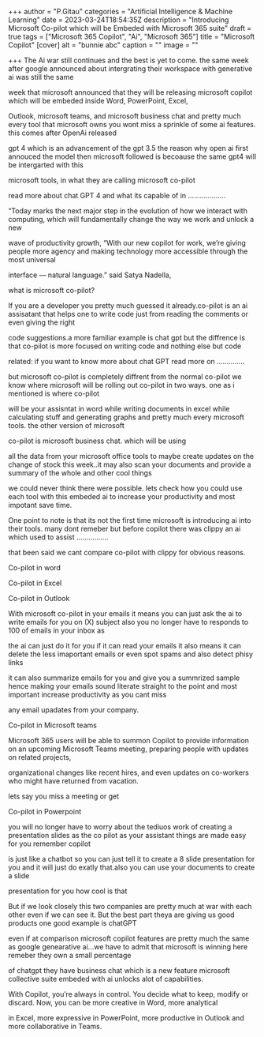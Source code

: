 +++
author = "P.Gitau"
categories = "Artificial Intelligence & Machine Learning"
date = 2023-03-24T18:54:35Z
description = "Introducing Microsoft Co-pilot which will be Embeded with Microsoft 365 suite"
draft = true
tags = ["Microsoft 365 Copilot", "Ai", "Microsoft 365"]
title = "Microsoft Copilot"
[cover]
alt = "bunnie abc"
caption = ""
image = ""

+++
The Ai war still continues and the best is yet to come. the same week after google announced about intergrating their workspace with generative ai was still the same

week that microsoft announced that they will be releasing microsoft copilot which will be embeded inside  Word, PowerPoint, Excel,

Outlook, microsoft teams, and microsoft business chat and pretty much every tool that microsoft owns you wont miss a sprinkle of some ai features. this comes after OpenAi released 

gpt 4 which is an advancement of the gpt 3.5 the reason why open ai first annouced the model then microsoft followed is becoause the same gpt4 will be intergarted with this 

microsoft tools, in what they are calling microsoft co-pilot

read more about chat GPT 4 and what its capable of in ...................

“Today marks the next major step in the evolution of how we interact with computing, which will fundamentally change the way we work and unlock a new

 wave of productivity growth, “With our new copilot for work, we’re giving people more agency and making technology more accessible through the most universal 

interface — natural language.” said Satya Nadella,

what is microsoft co-pilot?

If you are a developer you pretty much guessed it already.co-pilot is an ai assisatant that helps one to write code just from reading the comments or even giving the right 

code suggestions.a more familiar example is chat gpt but the diffrence is that co-pilot is more focused on writing code and nothing else but code

related: if you want to know more about chat GPT read more on ..............

but microsoft co-pilot is completely diffrent from the normal co-pilot we know where microsoft will be rolling out co-pilot in two ways. one as i mentioned is where co-pilot

will be your assisntat in word while writing documents in excel while calculating stuff and generating graphs and pretty much every microsoft tools. the other version of microsoft

co-pilot is microsoft business chat. which will be using

all the data from your microsoft office tools to maybe create updates on the change of stock this week..it may also scan your documents and provide a summary of the whole and other cool things 

we could never think there were possible. lets check how you could use each tool with this embeded ai to increase your productivity and most impotant save time.

One point to note is that its not the first time microsoft is introducing ai into their tools. many dont remeber but before copilot there was clippy an ai which used to assist ................

that been said we cant compare co-pilot with clippy for obvious reasons.

Co-pilot in word

Co-pilot in Excel

Co-pilot in Outlook

With microsoft co-pilot in your emails it means you can just ask the ai to write emails for you on (X) subject also you no longer have to responds to 100 of emails in your inbox as 

the ai can just do it for you if it can read your emails it also means it can delete the less imaportant emails or even spot spams and also detect phisy links 

it can also summarize emails for you and give you a summrized sample hence making your emails sound literate straight to the point and most important increase productivity as you cant miss 

any email upadates from your company.

Co-pilot in Microsoft teams

Microsoft 365 users will be able to summon Copilot to provide information on an upcoming Microsoft Teams meeting, preparing people with updates on related projects, 

organizational changes like recent hires, and even updates on co-workers who might have returned from vacation.

lets say you miss a meeting or get 

Co-pilot in Powerpoint

you will no longer have to worry about the tediuos work of creating a presentation slides as the co pilot as your assistant things are made easy for you remember copilot 

is just like a chatbot so you can just tell it to create a 8 slide presentation for you and it will just do exatly that.also you can use your documents to create a slide 

presentation for you how cool is that

But if we look closely this two companies are pretty much at war with each other even if we can see it. But the best part theya are giving us good products one good example is chatGPT

even if at comparison microsoft copilot features are pretty much the same as google genearative ai...we have to admit that microsoft is winning here remeber they own a small percentage

of chatgpt they have business chat which is a new feature microsoft collective suite embeded with ai unlocks alot of capabilities.

With Copilot, you’re always in control. You decide what to keep, modify or discard. Now, you can be more creative in Word, more analytical

 in Excel, more expressive in PowerPoint, more productive in Outlook and more collaborative in Teams.